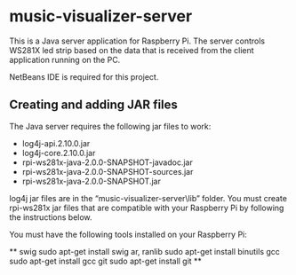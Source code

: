 # music-visualizer-server

This is a Java server application for Raspberry Pi. 
The server controls WS281X led strip based on the data that
is received from the client application running on the PC.

NetBeans IDE is required for this project.


## Creating and adding JAR files

The Java server requires the following jar files to work:

- log4j-api.2.10.0.jar
- log4j-core.2.10.0.jar
- rpi-ws281x-java-2.0.0-SNAPSHOT-javadoc.jar
- rpi-ws281x-java-2.0.0-SNAPSHOT-sources.jar
- rpi-ws281x-java-2.0.0-SNAPSHOT.jar

log4j jar files are in the “music-visualizer-server\lib” folder. 
You must create rpi-ws281x jar files that are compatible with your Raspberry Pi by following the instructions below.

You must have the following tools installed on your Raspberry Pi:

**
swig
  sudo apt-get install swig
ar, ranlib
  sudo apt-get install binutils
gcc
  sudo apt-get install gcc
git
  sudo apt-get install git
**
